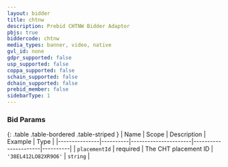 ```yaml
---
layout: bidder
title: chtnw
description: Prebid CHTNW Bidder Adaptor
pbjs: true
biddercode: chtnw
media_types: banner, video, native
gvl_id: none
gdpr_supported: false
usp_supported: false
coppa_supported: false
schain_supported: false
dchain_supported: false
prebid_member: false
sidebarType: 1
---
```


### Bid Params

{: .table .table-bordered .table-striped }
|      Name     | Scope    | Description          |         Example      | Type     |
|---------------|----------|----------------------|----------------------|----------|
| `placementId` | required | The CHT placement ID | `'38EL412LO82XR9O6'` | `string` |
